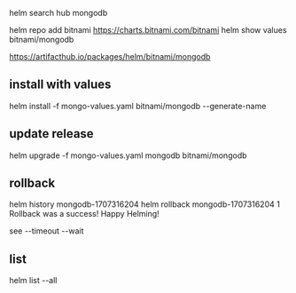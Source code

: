 helm search hub mongodb

helm repo add bitnami https://charts.bitnami.com/bitnami
helm show values bitnami/mongodb

https://artifacthub.io/packages/helm/bitnami/mongodb

## install with values

helm install -f mongo-values.yaml bitnami/mongodb --generate-name

## update release

helm upgrade -f mongo-values.yaml mongodb bitnami/mongodb

## rollback

helm history mongodb-1707316204
helm rollback mongodb-1707316204 1
Rollback was a success! Happy Helming!

see --timeout --wait

## list

helm list --all
